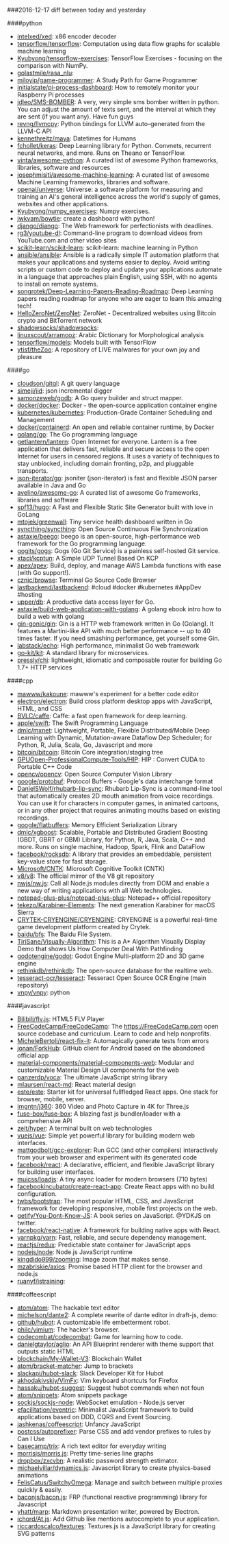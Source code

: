 ###2016-12-17
diff between today and yesterday

####python
* [intelxed/xed](https://github.com/intelxed/xed): x86 encoder decoder
* [tensorflow/tensorflow](https://github.com/tensorflow/tensorflow): Computation using data flow graphs for scalable machine learning
* [Kyubyong/tensorflow-exercises](https://github.com/Kyubyong/tensorflow-exercises): TensorFlow Exercises - focusing on the comparison with NumPy.
* [golastmile/rasa_nlu](https://github.com/golastmile/rasa_nlu): 
* [miloyip/game-programmer](https://github.com/miloyip/game-programmer): A Study Path for Game Programmer
* [initialstate/pi-process-dashboard](https://github.com/initialstate/pi-process-dashboard): How to remotely monitor your Raspberry Pi processes
* [jdleo/SMS-BOMBER](https://github.com/jdleo/SMS-BOMBER): A very, very simple sms bomber written in python. You can adjust the amount of texts sent, and the interval at which they are sent (if you want any). Have fun guys
* [revng/llvmcpy](https://github.com/revng/llvmcpy): Python bindings for LLVM auto-generated from the LLVM-C API
* [kennethreitz/maya](https://github.com/kennethreitz/maya): Datetimes for Humans
* [fchollet/keras](https://github.com/fchollet/keras): Deep Learning library for Python. Convnets, recurrent neural networks, and more. Runs on Theano or TensorFlow.
* [vinta/awesome-python](https://github.com/vinta/awesome-python): A curated list of awesome Python frameworks, libraries, software and resources
* [josephmisiti/awesome-machine-learning](https://github.com/josephmisiti/awesome-machine-learning): A curated list of awesome Machine Learning frameworks, libraries and software.
* [openai/universe](https://github.com/openai/universe): Universe: a software platform for measuring and training an AI's general intelligence across the world's supply of games, websites and other applications.
* [Kyubyong/numpy_exercises](https://github.com/Kyubyong/numpy_exercises): Numpy exercises.
* [jwkvam/bowtie](https://github.com/jwkvam/bowtie): create a dashboard with python!
* [django/django](https://github.com/django/django): The Web framework for perfectionists with deadlines.
* [rg3/youtube-dl](https://github.com/rg3/youtube-dl): Command-line program to download videos from YouTube.com and other video sites
* [scikit-learn/scikit-learn](https://github.com/scikit-learn/scikit-learn): scikit-learn: machine learning in Python
* [ansible/ansible](https://github.com/ansible/ansible): Ansible is a radically simple IT automation platform that makes your applications and systems easier to deploy. Avoid writing scripts or custom code to deploy and update your applications automate in a language that approaches plain English, using SSH, with no agents to install on remote systems.
* [songrotek/Deep-Learning-Papers-Reading-Roadmap](https://github.com/songrotek/Deep-Learning-Papers-Reading-Roadmap): Deep Learning papers reading roadmap for anyone who are eager to learn this amazing tech!
* [HelloZeroNet/ZeroNet](https://github.com/HelloZeroNet/ZeroNet): ZeroNet - Decentralized websites using Bitcoin crypto and BitTorrent network
* [shadowsocks/shadowsocks](https://github.com/shadowsocks/shadowsocks): 
* [linuxscout/arramooz](https://github.com/linuxscout/arramooz): Arabic Dictionary for Morphological analysis
* [tensorflow/models](https://github.com/tensorflow/models): Models built with TensorFlow
* [ytisf/theZoo](https://github.com/ytisf/theZoo): A repository of LIVE malwares for your own joy and pleasure

####go
* [cloudson/gitql](https://github.com/cloudson/gitql): A git query language
* [simeji/jid](https://github.com/simeji/jid): json incremental digger
* [samonzeweb/godb](https://github.com/samonzeweb/godb): A Go query builder and struct mapper.
* [docker/docker](https://github.com/docker/docker): Docker - the open-source application container engine
* [kubernetes/kubernetes](https://github.com/kubernetes/kubernetes): Production-Grade Container Scheduling and Management
* [docker/containerd](https://github.com/docker/containerd): An open and reliable container runtime, by Docker
* [golang/go](https://github.com/golang/go): The Go programming language
* [getlantern/lantern](https://github.com/getlantern/lantern):  Open Internet for everyone. Lantern is a free application that delivers fast, reliable and secure access to the open Internet for users in censored regions. It uses a variety of techniques to stay unblocked, including domain fronting, p2p, and pluggable transports.
* [json-iterator/go](https://github.com/json-iterator/go): jsoniter (json-iterator) is fast and flexible JSON parser available in Java and Go
* [avelino/awesome-go](https://github.com/avelino/awesome-go): A curated list of awesome Go frameworks, libraries and software
* [spf13/hugo](https://github.com/spf13/hugo): A Fast and Flexible Static Site Generator built with love in GoLang
* [mtojek/greenwall](https://github.com/mtojek/greenwall): Tiny service health dashboard written in Go
* [syncthing/syncthing](https://github.com/syncthing/syncthing): Open Source Continuous File Synchronization
* [astaxie/beego](https://github.com/astaxie/beego): beego is an open-source, high-performance web framework for the Go programming language.
* [gogits/gogs](https://github.com/gogits/gogs): Gogs (Go Git Service) is a painless self-hosted Git service.
* [xtaci/kcptun](https://github.com/xtaci/kcptun): A Simple UDP Tunnel Based On KCP
* [apex/apex](https://github.com/apex/apex): Build, deploy, and manage AWS Lambda functions with ease (with Go support!).
* [cznic/browse](https://github.com/cznic/browse): Terminal Go Source Code Browser
* [lastbackend/lastbackend](https://github.com/lastbackend/lastbackend): #cloud #docker #kubernetes #AppDev #hosting
* [upper/db](https://github.com/upper/db): A productive data access layer for Go.
* [astaxie/build-web-application-with-golang](https://github.com/astaxie/build-web-application-with-golang): A golang ebook intro how to build a web with golang
* [gin-gonic/gin](https://github.com/gin-gonic/gin): Gin is a HTTP web framework written in Go (Golang). It features a Martini-like API with much better performance -- up to 40 times faster. If you need smashing performance, get yourself some Gin.
* [labstack/echo](https://github.com/labstack/echo): High performance, minimalist Go web framework
* [go-kit/kit](https://github.com/go-kit/kit): A standard library for microservices.
* [pressly/chi](https://github.com/pressly/chi): lightweight, idiomatic and composable router for building Go 1.7+ HTTP services

####cpp
* [mawww/kakoune](https://github.com/mawww/kakoune): mawww's experiment for a better code editor
* [electron/electron](https://github.com/electron/electron): Build cross platform desktop apps with JavaScript, HTML, and CSS
* [BVLC/caffe](https://github.com/BVLC/caffe): Caffe: a fast open framework for deep learning.
* [apple/swift](https://github.com/apple/swift): The Swift Programming Language
* [dmlc/mxnet](https://github.com/dmlc/mxnet): Lightweight, Portable, Flexible Distributed/Mobile Deep Learning with Dynamic, Mutation-aware Dataflow Dep Scheduler; for Python, R, Julia, Scala, Go, Javascript and more
* [bitcoin/bitcoin](https://github.com/bitcoin/bitcoin): Bitcoin Core integration/staging tree
* [GPUOpen-ProfessionalCompute-Tools/HIP](https://github.com/GPUOpen-ProfessionalCompute-Tools/HIP): HIP : Convert CUDA to Portable C++ Code
* [opencv/opencv](https://github.com/opencv/opencv): Open Source Computer Vision Library
* [google/protobuf](https://github.com/google/protobuf): Protocol Buffers - Google's data interchange format
* [DanielSWolf/rhubarb-lip-sync](https://github.com/DanielSWolf/rhubarb-lip-sync): Rhubarb Lip-Sync is a command-line tool that automatically creates 2D mouth animation from voice recordings. You can use it for characters in computer games, in animated cartoons, or in any other project that requires animating mouths based on existing recordings.
* [google/flatbuffers](https://github.com/google/flatbuffers): Memory Efficient Serialization Library
* [dmlc/xgboost](https://github.com/dmlc/xgboost): Scalable, Portable and Distributed Gradient Boosting (GBDT, GBRT or GBM) Library, for Python, R, Java, Scala, C++ and more. Runs on single machine, Hadoop, Spark, Flink and DataFlow
* [facebook/rocksdb](https://github.com/facebook/rocksdb): A library that provides an embeddable, persistent key-value store for fast storage.
* [Microsoft/CNTK](https://github.com/Microsoft/CNTK): Microsoft Cognitive Toolkit (CNTK)
* [v8/v8](https://github.com/v8/v8): The official mirror of the V8 git repository
* [nwjs/nw.js](https://github.com/nwjs/nw.js): Call all Node.js modules directly from DOM and enable a new way of writing applications with all Web technologies.
* [notepad-plus-plus/notepad-plus-plus](https://github.com/notepad-plus-plus/notepad-plus-plus): Notepad++ official repository
* [tekezo/Karabiner-Elements](https://github.com/tekezo/Karabiner-Elements): The next generation Karabiner for macOS Sierra
* [CRYTEK-CRYENGINE/CRYENGINE](https://github.com/CRYTEK-CRYENGINE/CRYENGINE): CRYENGINE is a powerful real-time game development platform created by Crytek.
* [baidu/bfs](https://github.com/baidu/bfs): The Baidu File System.
* [TiriSane/Visually-Algorithm](https://github.com/TiriSane/Visually-Algorithm): This is a A* Algorithm Visually Display Demo that shows Us How Computer Deal With Pathfinding
* [godotengine/godot](https://github.com/godotengine/godot): Godot Engine  Multi-platform 2D and 3D game engine
* [rethinkdb/rethinkdb](https://github.com/rethinkdb/rethinkdb): The open-source database for the realtime web.
* [tesseract-ocr/tesseract](https://github.com/tesseract-ocr/tesseract): Tesseract Open Source OCR Engine (main repository)
* [vnpy/vnpy](https://github.com/vnpy/vnpy): python

####javascript
* [Bilibili/flv.js](https://github.com/Bilibili/flv.js): HTML5 FLV Player
* [FreeCodeCamp/FreeCodeCamp](https://github.com/FreeCodeCamp/FreeCodeCamp): The https://FreeCodeCamp.com open source codebase and curriculum. Learn to code and help nonprofits.
* [MicheleBertoli/react-fix-it](https://github.com/MicheleBertoli/react-fix-it): Automagically generate tests from errors
* [jonan/ForkHub](https://github.com/jonan/ForkHub): GitHub client for Android based on the abandoned official app
* [material-components/material-components-web](https://github.com/material-components/material-components-web): Modular and customizable Material Design UI components for the web
* [panzerdp/voca](https://github.com/panzerdp/voca): The ultimate JavaScript string library
* [mlaursen/react-md](https://github.com/mlaursen/react-md): React material design
* [este/este](https://github.com/este/este): Starter kit for universal fullfledged React apps. One stack for browser, mobile, server.
* [imgntn/j360](https://github.com/imgntn/j360): 360 Video and Photo Capture in 4K for Three.js
* [fuse-box/fuse-box](https://github.com/fuse-box/fuse-box): A blazing fast js bundler/loader with a comprehensive API
* [zeit/hyper](https://github.com/zeit/hyper): A terminal built on web technologies
* [vuejs/vue](https://github.com/vuejs/vue): Simple yet powerful library for building modern web interfaces.
* [mattgodbolt/gcc-explorer](https://github.com/mattgodbolt/gcc-explorer): Run GCC (and other compilers) interactively from your web browser and experiment with its generated code
* [facebook/react](https://github.com/facebook/react): A declarative, efficient, and flexible JavaScript library for building user interfaces.
* [muicss/loadjs](https://github.com/muicss/loadjs): A tiny async loader for modern browsers (710 bytes)
* [facebookincubator/create-react-app](https://github.com/facebookincubator/create-react-app): Create React apps with no build configuration.
* [twbs/bootstrap](https://github.com/twbs/bootstrap): The most popular HTML, CSS, and JavaScript framework for developing responsive, mobile first projects on the web.
* [getify/You-Dont-Know-JS](https://github.com/getify/You-Dont-Know-JS): A book series on JavaScript. @YDKJS on twitter.
* [facebook/react-native](https://github.com/facebook/react-native): A framework for building native apps with React.
* [yarnpkg/yarn](https://github.com/yarnpkg/yarn):  Fast, reliable, and secure dependency management.
* [reactjs/redux](https://github.com/reactjs/redux): Predictable state container for JavaScript apps
* [nodejs/node](https://github.com/nodejs/node): Node.js JavaScript runtime 
* [kingdido999/zooming](https://github.com/kingdido999/zooming): Image zoom that makes sense.
* [mzabriskie/axios](https://github.com/mzabriskie/axios): Promise based HTTP client for the browser and node.js
* [ruanyf/jstraining](https://github.com/ruanyf/jstraining): 

####coffeescript
* [atom/atom](https://github.com/atom/atom): The hackable text editor
* [michelson/dante2](https://github.com/michelson/dante2): A complete rewrite of dante editor in draft-js, demo:
* [github/hubot](https://github.com/github/hubot): A customizable life embetterment robot.
* [philc/vimium](https://github.com/philc/vimium): The hacker's browser.
* [codecombat/codecombat](https://github.com/codecombat/codecombat): Game for learning how to code.
* [danielgtaylor/aglio](https://github.com/danielgtaylor/aglio): An API Blueprint renderer with theme support that outputs static HTML
* [blockchain/My-Wallet-V3](https://github.com/blockchain/My-Wallet-V3): Blockchain Wallet
* [atom/bracket-matcher](https://github.com/atom/bracket-matcher): Jump to brackets
* [slackapi/hubot-slack](https://github.com/slackapi/hubot-slack): Slack Developer Kit for Hubot
* [akhodakivskiy/VimFx](https://github.com/akhodakivskiy/VimFx): Vim keyboard shortcuts for Firefox
* [hassaku/hubot-suggest](https://github.com/hassaku/hubot-suggest): Suggest hubot commands when not foun
* [atom/snippets](https://github.com/atom/snippets): Atom snippets package
* [sockjs/sockjs-node](https://github.com/sockjs/sockjs-node): WebSocket emulation - Node.js server
* [efacilitation/eventric](https://github.com/efacilitation/eventric): Minimalist JavaScript framework to build applications based on DDD, CQRS and Event Sourcing.
* [jashkenas/coffeescript](https://github.com/jashkenas/coffeescript): Unfancy JavaScript
* [postcss/autoprefixer](https://github.com/postcss/autoprefixer): Parse CSS and add vendor prefixes to rules by Can I Use
* [basecamp/trix](https://github.com/basecamp/trix): A rich text editor for everyday writing
* [morrisjs/morris.js](https://github.com/morrisjs/morris.js): Pretty time-series line graphs
* [dropbox/zxcvbn](https://github.com/dropbox/zxcvbn): A realistic password strength estimator.
* [michaelvillar/dynamics.js](https://github.com/michaelvillar/dynamics.js): Javascript library to create physics-based animations
* [FelisCatus/SwitchyOmega](https://github.com/FelisCatus/SwitchyOmega): Manage and switch between multiple proxies quickly & easily.
* [baconjs/bacon.js](https://github.com/baconjs/bacon.js): FRP (functional reactive programming) library for Javascript
* [yhatt/marp](https://github.com/yhatt/marp): Markdown presentation writer, powered by Electron.
* [ichord/At.js](https://github.com/ichord/At.js): Add Github like mentions autocomplete to your application.
* [riccardoscalco/textures](https://github.com/riccardoscalco/textures): Textures.js is a JavaScript library for creating SVG patterns
